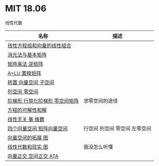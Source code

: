 # MIT 18.06

线性代数

| 名称 | 描述 |
| - | - |
| [线性方程组和向量的线性组合](Unit1.md) | |
| [消元法与基本矩阵](Unit2.md) | |
| [矩阵乘法 逆矩阵](Unit3.md) | |
| [A=LU 置换矩阵](Unit4.md) | |
| [转置 向量空间 子空间](Unit5.md) | |
| [列空间 零空间](Unit6.md) | |
| [阶梯形 行简化阶梯形 零空间矩阵](Unit7.md) | 求零空间的途径 |
| [方程的可解性和解](Unit8.md) | |
| [线性无关 基 维数](Unit9.md) | |
| [四个向量空间 矩阵向量空间](Unit10.md) | 行空间 列空间 零空间 左零空间 |
| [向量空间的拓展 图](Unit11.md) | |
| [线性代数和现实 图](Unit12.md) | 我没怎么听懂 |
| [向量正交 空间正交 ATA](Unit13.md) | |
